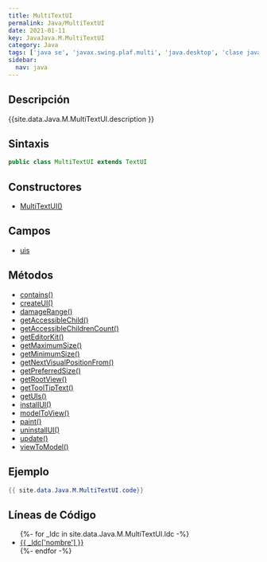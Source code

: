 ```yaml
---
title: MultiTextUI
permalink: Java/MultiTextUI
date: 2021-01-11
key: JavaJava.M.MultiTextUI
category: Java
tags: ['java se', 'javax.swing.plaf.multi', 'java.desktop', 'clase java', 'Java 1.0']
sidebar: 
  nav: java
---
```


## Descripción
{{site.data.Java.M.MultiTextUI.description }}

## Sintaxis
~~~java
public class MultiTextUI extends TextUI
~~~

## Constructores
* [MultiTextUI()](/Java/MultiTextUI/MultiTextUI/)

## Campos
* [uis](/Java/MultiTextUI/uis)

## Métodos
* [contains()](/Java/MultiTextUI/contains)
* [createUI()](/Java/MultiTextUI/createUI)
* [damageRange()](/Java/MultiTextUI/damageRange)
* [getAccessibleChild()](/Java/MultiTextUI/getAccessibleChild)
* [getAccessibleChildrenCount()](/Java/MultiTextUI/getAccessibleChildrenCount)
* [getEditorKit()](/Java/MultiTextUI/getEditorKit)
* [getMaximumSize()](/Java/MultiTextUI/getMaximumSize)
* [getMinimumSize()](/Java/MultiTextUI/getMinimumSize)
* [getNextVisualPositionFrom()](/Java/MultiTextUI/getNextVisualPositionFrom)
* [getPreferredSize()](/Java/MultiTextUI/getPreferredSize)
* [getRootView()](/Java/MultiTextUI/getRootView)
* [getToolTipText()](/Java/MultiTextUI/getToolTipText)
* [getUIs()](/Java/MultiTextUI/getUIs)
* [installUI()](/Java/MultiTextUI/installUI)
* [modelToView()](/Java/MultiTextUI/modelToView)
* [paint()](/Java/MultiTextUI/paint)
* [uninstallUI()](/Java/MultiTextUI/uninstallUI)
* [update()](/Java/MultiTextUI/update)
* [viewToModel()](/Java/MultiTextUI/viewToModel)

## Ejemplo
~~~java
{{ site.data.Java.M.MultiTextUI.code}}
~~~

## Líneas de Código
<ul>
{%- for _ldc in site.data.Java.M.MultiTextUI.ldc -%}
   <li>
       <a href="{{_ldc['url'] }}">{{ _ldc['nombre'] }}</a>
   </li>
{%- endfor -%}
</ul>
